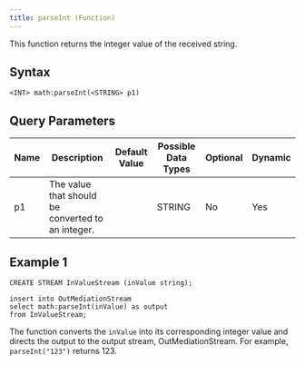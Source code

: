 ```yaml
---
title: parseInt (Function)
---
```



This function returns the integer value of the received string.

## Syntax

    <INT> math:parseInt(<STRING> p1)

## Query Parameters

| Name | Description                                       | Default Value | Possible Data Types | Optional | Dynamic |
|------|---------------------------------------------------|---------------|---------------------|----------|---------|
| p1   | The value that should be converted to an integer. |               | STRING              | No       | Yes     |

## Example 1

    CREATE STREAM InValueStream (inValue string);

    insert into OutMediationStream
    select math:parseInt(inValue) as output
    from InValueStream;

The function converts the `inValue` into its corresponding integer value and directs the output to the output stream, OutMediationStream. For example, `parseInt("123")` returns 123.
